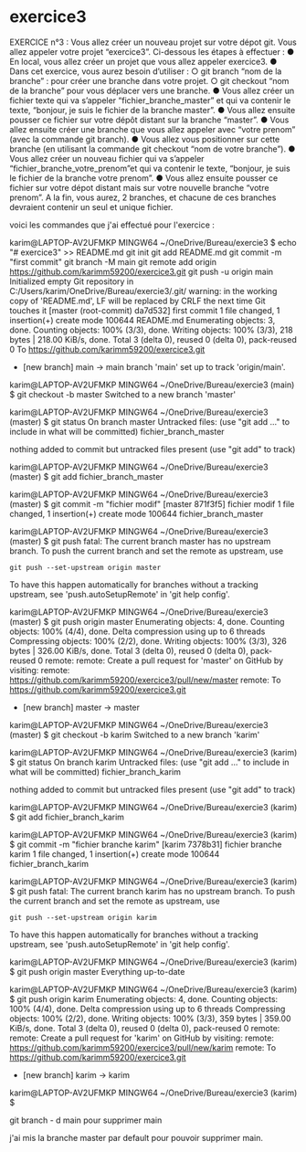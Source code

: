 # exercice3



EXERCICE n°3 :
Vous allez créer un nouveau projet sur votre dépot git.
Vous allez appeler votre projet “exercice3”.
Ci-dessous les étapes à effectuer :
● En local, vous allez créer un projet que vous allez appeler
exercice3.
● Dans cet exercice, vous aurez besoin d’utiliser :
○ git branch “nom de la branche” : pour créer une
branche dans votre projet.
○ git checkout “nom de la branche” pour vous déplacer
vers une branche.
● Vous allez créer un fichier texte qui va s’appeler
“fichier_branche_master” et qui va contenir le texte, “bonjour,
je suis le fichier de la branche master”.
● Vous allez ensuite pousser ce fichier sur votre dépôt distant
sur la branche “master”.
● Vous allez ensuite créer une branche que vous allez appeler
avec “votre prenom” (avec la commande git branch).
● Vous allez vous positionner sur cette branche (en utilisant la
commande git checkout “nom de votre branche”).
● Vous allez créer un nouveau fichier qui va s’appeler
“fichier_branche_votre_prenom”et qui va contenir le texte,
“bonjour, je suis le fichier de la branche votre prenom”.
● Vous allez ensuite pousser ce fichier sur votre dépot distant
mais sur votre nouvelle branche “votre prenom”.
A la fin, vous aurez, 2 branches, et chacune de ces branches
devraient contenir un seul et unique fichier.

voici les commandes que j'ai effectué pour l'exercice : 

karim@LAPTOP-AV2UFMKP MINGW64 ~/OneDrive/Bureau/exercie3
$ echo "# exercice3" >> README.md
git init
git add README.md
git commit -m "first commit"
git branch -M main
git remote add origin https://github.com/karimm59200/exercice3.git
git push -u origin main
Initialized empty Git repository in C:/Users/karim/OneDrive/Bureau/exercie3/.git/
warning: in the working copy of 'README.md', LF will be replaced by CRLF the next time Git touches it
[master (root-commit) da7d532] first commit
 1 file changed, 1 insertion(+)
 create mode 100644 README.md
Enumerating objects: 3, done.
Counting objects: 100% (3/3), done.
Writing objects: 100% (3/3), 218 bytes | 218.00 KiB/s, done.
Total 3 (delta 0), reused 0 (delta 0), pack-reused 0
To https://github.com/karimm59200/exercice3.git
 * [new branch]      main -> main
branch 'main' set up to track 'origin/main'.

karim@LAPTOP-AV2UFMKP MINGW64 ~/OneDrive/Bureau/exercie3 (main)
$ git checkout -b master
Switched to a new branch 'master'

karim@LAPTOP-AV2UFMKP MINGW64 ~/OneDrive/Bureau/exercie3 (master)
$ git status
On branch master
Untracked files:
  (use "git add <file>..." to include in what will be committed)
        fichier_branch_master

nothing added to commit but untracked files present (use "git add" to track)

karim@LAPTOP-AV2UFMKP MINGW64 ~/OneDrive/Bureau/exercie3 (master)
$ git add fichier_branch_master

karim@LAPTOP-AV2UFMKP MINGW64 ~/OneDrive/Bureau/exercie3 (master)
$ git commit -m "fichier modif"
[master 871f3f5] fichier modif
 1 file changed, 1 insertion(+)
 create mode 100644 fichier_branch_master

karim@LAPTOP-AV2UFMKP MINGW64 ~/OneDrive/Bureau/exercie3 (master)
$ git push
fatal: The current branch master has no upstream branch.
To push the current branch and set the remote as upstream, use

    git push --set-upstream origin master

To have this happen automatically for branches without a tracking
upstream, see 'push.autoSetupRemote' in 'git help config'.


karim@LAPTOP-AV2UFMKP MINGW64 ~/OneDrive/Bureau/exercie3 (master)
$ git push origin master
Enumerating objects: 4, done.
Counting objects: 100% (4/4), done.
Delta compression using up to 6 threads
Compressing objects: 100% (2/2), done.
Writing objects: 100% (3/3), 326 bytes | 326.00 KiB/s, done.
Total 3 (delta 0), reused 0 (delta 0), pack-reused 0
remote:
remote: Create a pull request for 'master' on GitHub by visiting:
remote:      https://github.com/karimm59200/exercice3/pull/new/master
remote:
To https://github.com/karimm59200/exercice3.git
 * [new branch]      master -> master

karim@LAPTOP-AV2UFMKP MINGW64 ~/OneDrive/Bureau/exercie3 (master)
$ git checkout -b karim
Switched to a new branch 'karim'

karim@LAPTOP-AV2UFMKP MINGW64 ~/OneDrive/Bureau/exercie3 (karim)
$ git status
On branch karim
Untracked files:
  (use "git add <file>..." to include in what will be committed)
        fichier_branch_karim

nothing added to commit but untracked files present (use "git add" to track)

karim@LAPTOP-AV2UFMKP MINGW64 ~/OneDrive/Bureau/exercie3 (karim)
$ git add fichier_branch_karim

karim@LAPTOP-AV2UFMKP MINGW64 ~/OneDrive/Bureau/exercie3 (karim)
$ git commit -m "fichier branche karim"
[karim 7378b31] fichier branche karim
 1 file changed, 1 insertion(+)
 create mode 100644 fichier_branch_karim

karim@LAPTOP-AV2UFMKP MINGW64 ~/OneDrive/Bureau/exercie3 (karim)
$ git push
fatal: The current branch karim has no upstream branch.
To push the current branch and set the remote as upstream, use

    git push --set-upstream origin karim

To have this happen automatically for branches without a tracking
upstream, see 'push.autoSetupRemote' in 'git help config'.


karim@LAPTOP-AV2UFMKP MINGW64 ~/OneDrive/Bureau/exercie3 (karim)
$ git push origin master
Everything up-to-date

karim@LAPTOP-AV2UFMKP MINGW64 ~/OneDrive/Bureau/exercie3 (karim)
$ git push origin karim
Enumerating objects: 4, done.
Counting objects: 100% (4/4), done.
Delta compression using up to 6 threads
Compressing objects: 100% (2/2), done.
Writing objects: 100% (3/3), 359 bytes | 359.00 KiB/s, done.
Total 3 (delta 0), reused 0 (delta 0), pack-reused 0
remote:
remote: Create a pull request for 'karim' on GitHub by visiting:
remote:      https://github.com/karimm59200/exercice3/pull/new/karim
remote:
To https://github.com/karimm59200/exercice3.git
 * [new branch]      karim -> karim

karim@LAPTOP-AV2UFMKP MINGW64 ~/OneDrive/Bureau/exercie3 (karim)
$

git branch - d main pour supprimer main 

j'ai mis la branche master par default pour pouvoir supprimer main. 
